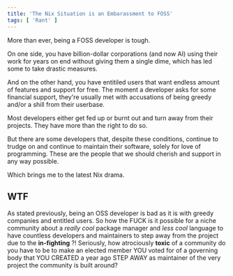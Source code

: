 ```yaml
---
title: 'The Nix Situation is an Embarassment to FOSS'
tags: [ 'Rant' ]
---
```


More than ever, being a FOSS developer is tough.

On one side, you have billion-dollar corporations (and now AI) using their work for years on end without giving them a single dime, which has led some to take drastic measures.

And on the other hand, you have entitiled users that want endless amount of features and support for free.
The moment a developer asks for some financial support, they're usually met with accusations of being greedy and/or a shill from their userbase.

Most developers either get fed up or burnt out and turn away from their projects.
They have more than the right to do so.

But there are some developers that, despite these conditions, continue to trudge on and continue to maintain their software, solely for love of programming.
These are the people that we should cherish and support in any way possible.

Which brings me to the latest Nix drama.

## WTF

As stated previously, being an OSS developer is bad as it is with greedy companies and entitled users.
So how the FUCK is it possible for a niche community about a *really cool* package manager and *less cool* language to have countless developers and maintainers to step away from the project due to the **in-fighting** ?!
Seriously, how atrociously **toxic** of a community do you have to be to make an elected member YOU voted for of a governing body that YOU CREATED a year ago STEP AWAY as maintainer of the very project the community is built around?
